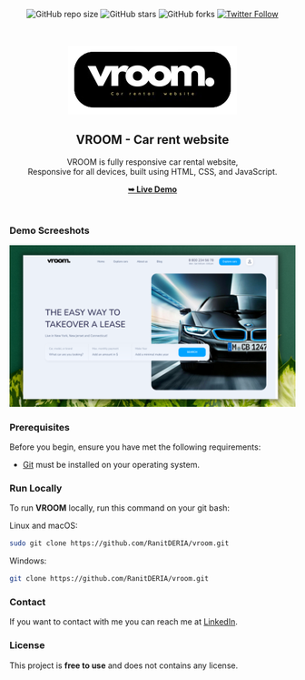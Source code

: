 <div align="center">
  
  ![GitHub repo size](https://img.shields.io/badge/repo_size-2.36_MB-g)
  ![GitHub stars](https://img.shields.io/github/stars/ranitderia/vroom?style=social)
  ![GitHub forks](https://img.shields.io/github/forks/ranitderia/vroom?style=social)
[![Twitter Follow](https://img.shields.io/twitter/follow/DeriaRanit?style=social)](https://twitter.com/intent/follow?screen_name=DeriaRAnit)

  <br />
  <br />
  
  <img src="./readme-images/project-logo.png" />

  <h2 align="center">VROOM - Car rent website</h2>

  VROOM is fully responsive car rental website, <br />Responsive for all devices, built using HTML, CSS, and JavaScript.

  <a href="https://ranitderia.github.io/vroom/"><strong>➥ Live Demo</strong></a>

</div>

<br />

### Demo Screeshots

![Vroom Desktop Demo](./readme-images/desktop.png "Desktop Demo")

### Prerequisites

Before you begin, ensure you have met the following requirements:

* [Git](https://git-scm.com/downloads "Download Git") must be installed on your operating system.

### Run Locally

To run **VROOM** locally, run this command on your git bash:

Linux and macOS:

```bash
sudo git clone https://github.com/RanitDERIA/vroom.git
```

Windows:

```bash
git clone https://github.com/RanitDERIA/vroom.git
```

### Contact

If you want to contact with me you can reach me at [LinkedIn](https://www.linkedin.com/in/ranit-deria-916864257/).

### License

This project is **free to use** and does not contains any license.
